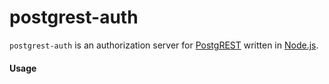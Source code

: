 # postgrest-auth

`postgrest-auth` is an authorization server for [PostgREST](https://github.com/begriffs/postgrest) written in [Node.js](https://github.com/nodejs/node).

#### Usage
```

```
